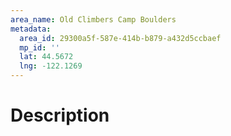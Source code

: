 ```yaml
---
area_name: Old Climbers Camp Boulders
metadata:
  area_id: 29300a5f-587e-414b-b879-a432d5ccbaef
  mp_id: ''
  lat: 44.5672
  lng: -122.1269
---
```

# Description
